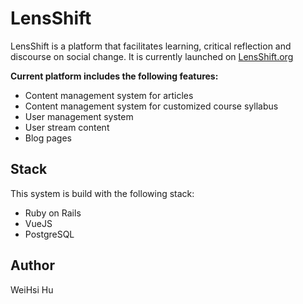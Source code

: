 # LensShift

LensShift is a platform that facilitates learning, critical reflection and discourse on social change. It is currently launched on [LensShift.org](https://www.lensshift.org)

**Current platform includes the following features:**

- Content management system for articles
- Content management system for customized course syllabus
- User management system
- User stream content
- Blog pages

## Stack

This system is build with the following stack:

- Ruby on Rails
- VueJS
- PostgreSQL


## Author

WeiHsi Hu